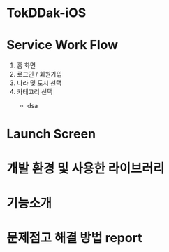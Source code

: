 # TokDDak-iOS


Service Work Flow
======

<ol>
  <li> 홈 화면 </li>
  <li> 로그인 / 회원가입 </li>
  <li> 나라 및 도시 선택 </li>
  <li> 카테고리 선택 </li>
    <ul>
      <li> dsa </li>
    </ul>
  
  
</ol>

Launch Screen
======


개발 환경 및 사용한 라이브러리
=======

기능소개
======






문제점고 해결 방법 report
=====
